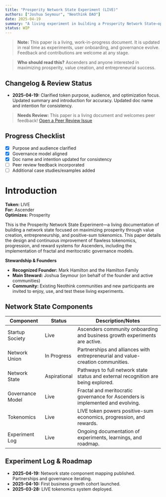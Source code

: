 ```yaml
---
title: "Prosperity Network State Experiment (LIVE)"
authors: ["Joshua Seymour", "Neothink DAO"]
date: 2025-04-19
summary: "A living experiment in building a Prosperity Network State—optimizing prosperity through value creation, entrepreneurship, and positive-sum tokenomics."
status: WIP
---
```


> **Note:**
> This paper is a living, work-in-progress document. It is updated in real time as experiments, user onboarding, and governance evolve. Feedback and contributions are welcome at any stage.

> **Who should read this?**
> Ascenders and anyone interested in maximizing prosperity, value creation, and entrepreneurial success.

## Changelog & Review Status

- **2025-04-19:** Clarified token purpose, audience, and optimization focus. Updated summary and introduction for accuracy. Updated doc name and intention for consistency.

> **Needs Review:** This paper is a living document and welcomes peer feedback! [Open a Peer Review Issue](https://github.com/neothink-dao/neothink.io/issues/new?title=Peer+Review:+LIVE+Paper)

## Progress Checklist

- [x] Purpose and audience clarified
- [x] Governance model aligned
- [x] Doc name and intention updated for consistency
- [ ] Peer review feedback incorporated
- [ ] Additional case studies/examples added

# Introduction

**Token:** LIVE  
**For:** Ascender  
**Optimizes:** Prosperity  

This is the Prosperity Network State Experiment—a living documentation of building a network state focused on maximizing prosperity through value creation, entrepreneurship, and positive-sum tokenomics. This paper details the design and continuous improvement of flawless tokenomics, progression, and reward systems for Ascenders, including the implementation of fractal and meritocratic governance models.

**Stewardship & Founders**

- **Recognized Founder:** Mark Hamilton and the Hamilton Family
- **Main Steward:** Joshua Seymour (on behalf of the founder and active communities)
- **Community:** Existing Neothink communities and new participants are invited to enjoy, use, and test these living experiments.

## Network State Components

| Component                | Status         | Description/Notes |
|--------------------------|---------------|------------------|
| Startup Society          | Live          | Ascenders community onboarding and business growth experiments are active. |
| Network Union            | In Progress   | Partnerships and alliances with entrepreneurial and value-creation communities. |
| Network State            | Aspirational  | Pathways to full network state status and external recognition are being explored. |
| Governance Model         | Live          | Fractal and meritocratic governance for Ascenders is implemented and evolving. |
| Tokenomics               | Live          | LIVE token powers positive-sum economics, progression, and rewards. |
| Experiment Log           | Live          | Ongoing documentation of experiments, learnings, and roadmap. |

## Experiment Log & Roadmap

- **2025-04-19:** Network state component mapping published. Partnerships and governance iterating. 
- **2025-04-10:** First business growth cohort launched. 
- **2025-03-28:** LIVE tokenomics system deployed. 
